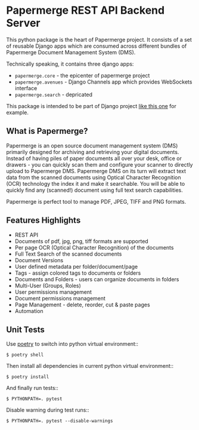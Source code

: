 # Papermerge REST API Backend Server


This python package is the heart of Papermerge project. It consists of a set
of reusable Django apps which are consumed across different bundles of
Papermerge Document Management System (DMS).

Technically speaking, it contains three django apps:

* ``papermerge.core`` - the epicenter of papermerge project
* ``papermerge.avenues`` - Django Channels app which provides WebSockets interface
* ``papermerge.search`` - depricated

This package is intended to be part of Django project [like this one](https://github.com/ciur/papermerge/) for example.

## What is Papermerge?

Papermerge is an open source document management system (DMS) primarily
designed for archiving and retrieving your digital documents. Instead of
having piles of paper documents all over your desk, office or drawers - you
can quickly scan them and configure your scanner to directly upload to
Papermerge DMS. Papermerge DMS on its turn will extract text data from the
scanned documents using Optical Character Recognition (OCR) technology the
index it and make it searchable. You will be able to quickly find any
(scanned!) document using full text search capabilities.

Papermerge is perfect tool to manage PDF, JPEG, TIFF and PNG formats.

## Features Highlights

* REST API
* Documents of pdf, jpg, png, tiff formats are supported
* Per page OCR (Optical Character Recognition) of the documents
* Full Text Search of the scanned documents
* Document Versions
* User defined metadata per folder/document/page
* Tags - assign colored tags to documents or folders
* Documents and Folders - users can organize documents in folders
* Multi-User (Groups, Roles)
* User permissions management
* Document permissions management
* Page Management - delete, reorder, cut & paste pages
* Automation

## Unit Tests

Use [poetry](https://python-poetry.org/)  to switch into python virtual environment::

    $ poetry shell

Then install all dependencies in current python virtual environment::

    $ poetry install

And finally run tests::

    $ PYTHONPATH=. pytest

Disable warning during test runs::

    $ PYTHONPATH=. pytest --disable-warnings
